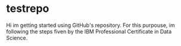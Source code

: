 # testrepo
Hi im getting started using GitHub's repository. For this purpouse, im following the steps fiven by the IBM Professional Certificate in Data Science.
